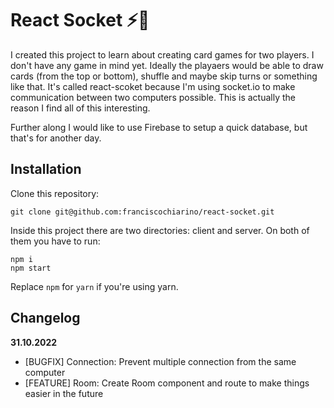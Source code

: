 # React Socket ⚡🔌

I created this project to learn about creating card games for two players. I don't have any game in mind yet. Ideally the playaers would be able to draw cards (from the top or bottom), shuffle and maybe skip turns or something like that. It's called react-scoket because I'm using socket.io to make communication between two computers possible. This is actually the reason I find all of this interesting.

Further along I would like to use Firebase to setup a quick database, but that's for another day.

## Installation

Clone this repository:

```
git clone git@github.com:franciscochiarino/react-socket.git
```

Inside this project there are two directories: client and server. On both of them you have to run:

```
npm i
npm start
```

Replace `npm` for `yarn` if you're using yarn.

## Changelog

**31.10.2022**

- [BUGFIX] Connection: Prevent multiple connection from the same computer
- [FEATURE] Room: Create Room component and route to make things easier in the future
